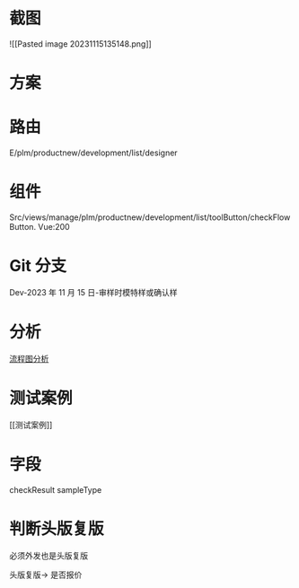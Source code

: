 # 截图
![[Pasted image 20231115135148.png]]
# 方案

# 路由
E/plm/productnew/development/list/designer
#  组件
Src/views/manage/plm/productnew/development/list/toolButton/checkFlowButton. Vue:200
# Git 分支
Dev-2023 年 11 月 15 日-审样时模特样或确认样

# 分析
[流程图分析]( obsidian://advanced-uri?vault=a1&filepath=Excalidraw%252F11%25E6%259C%258815.excalidraw )

# 测试案例

[[测试案例]]

# 字段

checkResult
sampleType

# 判断头版复版
必须外发也是头版复版

头版复版-> 是否报价



